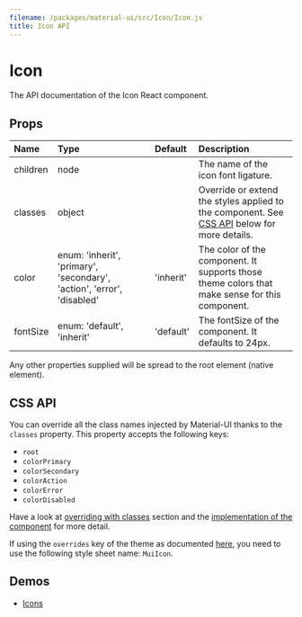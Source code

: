 ```yaml
---
filename: /packages/material-ui/src/Icon/Icon.js
title: Icon API
---
```


<!--- This documentation is automatically generated, do not try to edit it. -->

# Icon

<p class="description">The API documentation of the Icon React component.</p>



## Props

| Name | Type | Default | Description |
|:-----|:-----|:--------|:------------|
| <span class="prop-name">children</span> | <span class="prop-type">node |   | The name of the icon font ligature. |
| <span class="prop-name">classes</span> | <span class="prop-type">object |   | Override or extend the styles applied to the component. See [CSS API](#css-api) below for more details. |
| <span class="prop-name">color</span> | <span class="prop-type">enum:&nbsp;'inherit', 'primary', 'secondary', 'action', 'error', 'disabled'<br> | <span class="prop-default">'inherit'</span> | The color of the component. It supports those theme colors that make sense for this component. |
| <span class="prop-name">fontSize</span> | <span class="prop-type">enum:&nbsp;'default', 'inherit'<br> | <span class="prop-default">'default'</span> | The fontSize of the component. It defaults to 24px. |

Any other properties supplied will be spread to the root element (native element).

## CSS API

You can override all the class names injected by Material-UI thanks to the `classes` property.
This property accepts the following keys:
- `root`
- `colorPrimary`
- `colorSecondary`
- `colorAction`
- `colorError`
- `colorDisabled`

Have a look at [overriding with classes](/customization/overrides#overriding-with-classes) section
and the [implementation of the component](https://github.com/mui-org/material-ui/tree/master/packages/material-ui/src/Icon/Icon.js)
for more detail.

If using the `overrides` key of the theme as documented
[here](/customization/themes#customizing-all-instances-of-a-component-type),
you need to use the following style sheet name: `MuiIcon`.

## Demos

- [Icons](/style/icons)

